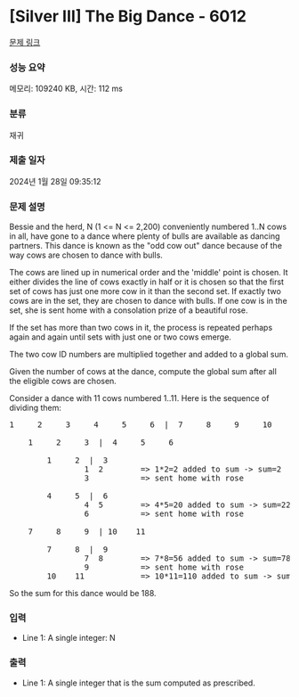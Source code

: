 # [Silver III] The Big Dance - 6012 

[문제 링크](https://www.acmicpc.net/problem/6012) 

### 성능 요약

메모리: 109240 KB, 시간: 112 ms

### 분류

재귀

### 제출 일자

2024년 1월 28일 09:35:12

### 문제 설명

<p>Bessie and the herd, N (1 <= N <= 2,200) conveniently numbered 1..N cows in all, have gone to a dance where plenty of bulls are available as dancing partners. This dance is known as the "odd cow out" dance because of the way cows are chosen to dance with bulls.</p>

<p>The cows are lined up in numerical order and the 'middle' point is chosen. It either divides the line of cows exactly in half or it is chosen so that the first set of cows has just one more cow in it than the second set. If exactly two cows are in the set, they are chosen to dance with bulls.  If one cow is in the set, she is sent home with a consolation prize of a beautiful rose.</p>

<p>If the set has more than two cows in it, the process is repeated perhaps again and again until sets with just one or two cows emerge.</p>

<p>The two cow ID numbers are multiplied together and added to a global sum.</p>

<p>Given the number of cows at the dance, compute the global sum after all the eligible cows are chosen.</p>

<p>Consider a dance with 11 cows numbered 1..11. Here is the sequence of dividing them:</p>

<pre>1     2     3     4     5     6  |  7     8     9     10     11

    1     2     3  |  4     5     6

        1     2  |  3
                1  2        => 1*2=2 added to sum -> sum=2
                3           => sent home with rose

        4     5  |  6
                4  5        => 4*5=20 added to sum -> sum=22
                6           => sent home with rose

    7     8     9  | 10    11

        7     8  |  9
                7  8        => 7*8=56 added to sum -> sum=78
                9           => sent home with rose
        10    11            => 10*11=110 added to sum -> sum=188</pre>

<p>So the sum for this dance would be 188.</p>

### 입력 

 <ul>
	<li>Line 1: A single integer: N</li>
</ul>

<p> </p>

### 출력 

 <ul>
	<li>Line 1: A single integer that is the sum computed as prescribed.</li>
</ul>

<p> </p>

